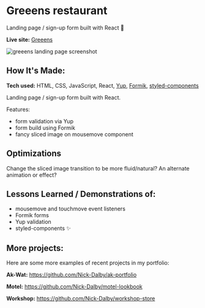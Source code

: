 # Greeens restaurant

Landing page / sign-up form built with React 🥬

**Live site:** [Greeens](https://greeens.netlify.app/)

![greeens landing page screenshot](https://user-images.githubusercontent.com/99472735/195826120-60dd707d-89dd-45ff-983c-b694749186f0.jpeg)


## How It's Made:

**Tech used:** HTML, CSS, JavaScript, React, [Yup](https://github.com/jquense/yup), [Formik](https://github.com/jaredpalmer/formik), [styled-components](https://github.com/styled-components/styled-components)

Landing page / sign-up form built with React.

Features:

- form validation via Yup
- form build using Formik
- fancy sliced image on mousemove component 

## Optimizations

Change the sliced image transition to be more fluid/natural? An alternate animation or effect?

## Lessons Learned / Demonstrations of:

- mousemove and touchmove event listeners
- Formik forms
- Yup validation
- styled-components ✨

## More projects:

Here are some more examples of recent projects in my portfolio:

**Ak-Wat:** https://github.com/Nick-Dalby/ak-portfolio

**Motel:** https://github.com/Nick-Dalby/motel-lookbook

**Workshop:** https://github.com/Nick-Dalby/workshop-store

